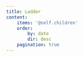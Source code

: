 ```yaml
---
title: Ladder
content:
    items: '@self.children'
    order:
        by: date
        dir: desc
    pagination: true
---
```


